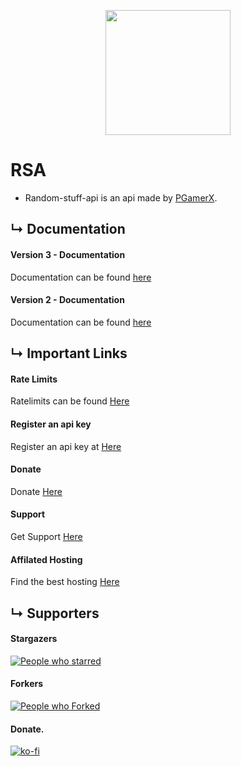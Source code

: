 <p align="center">
<img src="https://i.imgur.com/EomM4ty.png" width="200" height="200" />
</p>


# RSA
* Random-stuff-api is an api made by [PGamerX](https://pgamerx.com).
 
## &#8627; Documentation 
#### Version 3 - Documentation 
Documentation can be found [here](https://docs.pgamerx.com/version-3)

#### Version 2 - Documentation 
Documentation can be found [here](https://api-info.pgamerx.com/version2.html)


## &#8627; Important Links
#### Rate Limits
Ratelimits can be found [Here](https://docs.pgamerx.com/rate-limits)

#### Register an api key
Register an api key at [Here](https://api.pgamerx.com/register)

#### Donate
Donate [Here](https://ko-fi.com/pgamerx)

#### Support 
Get Support [Here](https://u.pgamerx.com/discord)

#### Affilated Hosting
Find the best hosting [Here](https://u.pgamerx.com/sponsor)

## &#8627; Supporters

#### Stargazers 
[![People who starred](https://reporoster.com/stars/pgamerxdev/projects)](https://github.com/pgamerxdev/projects/stargazers)      
#### Forkers 
[![People who Forked](https://reporoster.com/forks/pgamerxdev/projects)](https://github.com/pgamerxdev/projects/)     
#### Donate.    
[![ko-fi](https://ko-fi.com/img/githubbutton_sm.svg)](https://ko-fi.com/U7U438GWF)   
<br />     

